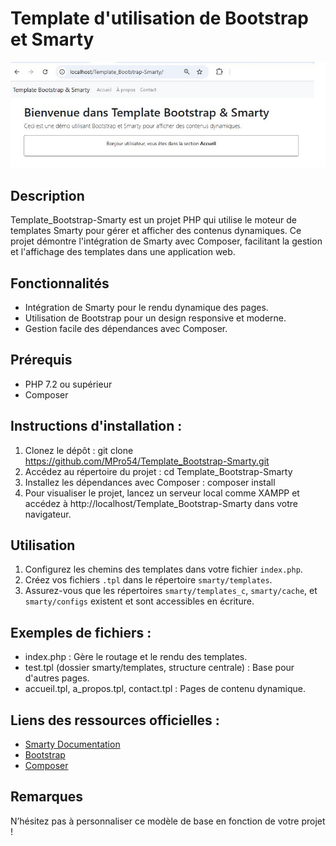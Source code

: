 # Template d'utilisation de Bootstrap et Smarty
![visuel du projet](view_img/img_acceuil.JPG)

## Description
Template_Bootstrap-Smarty est un projet PHP qui utilise le moteur de templates Smarty pour gérer et afficher des contenus dynamiques. Ce projet démontre l'intégration de Smarty avec Composer, facilitant la gestion et l'affichage des templates dans une application web.


## Fonctionnalités
 - Intégration de Smarty pour le rendu dynamique des pages. 
 - Utilisation de Bootstrap pour un design responsive et moderne. 
 - Gestion facile des dépendances avec Composer.


## Prérequis
- PHP 7.2 ou supérieur
- Composer


##  Instructions d'installation : 
 1. Clonez le dépôt : git clone https://github.com/MPro54/Template_Bootstrap-Smarty.git 
 2. Accédez au répertoire du projet : cd Template_Bootstrap-Smarty 
 3. Installez les dépendances avec Composer : composer install 
 4. Pour visualiser le projet, lancez un serveur local comme XAMPP et accédez à http://localhost/Template_Bootstrap-Smarty dans votre navigateur. 


## Utilisation
 1. Configurez les chemins des templates dans votre fichier `index.php`.
 2. Créez vos fichiers `.tpl` dans le répertoire `smarty/templates`.
 3. Assurez-vous que les répertoires `smarty/templates_c`, `smarty/cache`, et `smarty/configs` existent et sont accessibles en écriture.


## Exemples de fichiers : 
- index.php : Gère le routage et le rendu des templates.
- test.tpl (dossier smarty/templates, structure centrale) : Base pour d'autres pages. 
- accueil.tpl, a_propos.tpl, contact.tpl : Pages de contenu dynamique. 


## Liens des ressources officielles : 
- [Smarty Documentation](https://smarty-php.github.io/smarty/stable/)
- [Bootstrap](https://getbootstrap.com/)
- [Composer](https://getcomposer.org/)


## Remarques
N’hésitez pas à personnaliser ce modèle de base en fonction de votre projet !
